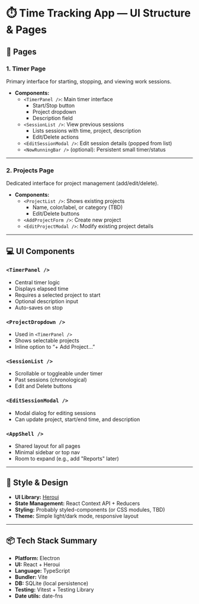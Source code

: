 # ⏱️ Time Tracking App — UI Structure & Pages

## 📄 Pages

### 1. **Timer Page**
Primary interface for starting, stopping, and viewing work sessions.

- **Components:**
  - `<TimerPanel />`: Main timer interface
    - Start/Stop button
    - Project dropdown
    - Description field
  - `<SessionList />`: View previous sessions
    - Lists sessions with time, project, description
    - Edit/Delete actions
  - `<EditSessionModal />`: Edit session details (popped from list)
  - `<NowRunningBar />` (optional): Persistent small timer/status

---

### 2. **Projects Page**
Dedicated interface for project management (add/edit/delete).

- **Components:**
  - `<ProjectList />`: Shows existing projects
    - Name, color/label, or category (TBD)
    - Edit/Delete buttons
  - `<AddProjectForm />`: Create new project
  - `<EditProjectModal />`: Modify existing project details

---

## 💻 UI Components

### `<TimerPanel />`
- Central timer logic
- Displays elapsed time
- Requires a selected project to start
- Optional description input
- Auto-saves on stop

### `<ProjectDropdown />`
- Used in `<TimerPanel />`
- Shows selectable projects
- Inline option to “+ Add Project…”

### `<SessionList />`
- Scrollable or toggleable under timer
- Past sessions (chronological)
- Edit and Delete buttons

### `<EditSessionModal />`
- Modal dialog for editing sessions
- Can update project, start/end time, and description

### `<AppShell />`
- Shared layout for all pages
- Minimal sidebar or top nav
- Room to expand (e.g., add "Reports" later)

---

## 🎨 Style & Design

- **UI Library:** [Heroui](https://heroui.dev/)
- **State Management:** React Context API + Reducers
- **Styling:** Probably styled-components (or CSS modules, TBD)
- **Theme:** Simple light/dark mode, responsive layout

---

## 📦 Tech Stack Summary

- **Platform:** Electron
- **UI:** React + Heroui
- **Language:** TypeScript
- **Bundler:** Vite
- **DB:** SQLite (local persistence)
- **Testing:** Vitest + Testing Library
- **Date utils:** date-fns
